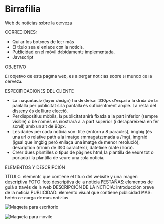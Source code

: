 # Birrafilia
Web de noticias sobre la cerveza

CORRECIONES:
- Quitar los botones de leer más 
- El título sea el enlace con la noticia.
- Publicidad en el móvil debidamente implementada.
- Javascript

OBJETIVO

El objetivo de esta pagina web, es albergar noticias sobre el mundo de la cerveza.

ESPECIFICACIONES DEL CLIENTE

- La maquetació (layer design) ha de deixar 336px d'espai a la dreta de la pantalla per publicitat si la pantalla és suficientment ample. La resta del disseny és de lliure elecció.
- Per dispositius mòbils, la publicitat anirà fixada a la part inferior (sempre visible) o bé només es mostrarà a la part superior (i desapareixerà en fer scroll) amb un alt de 90px.
- Les dades per cada noticia son: title (entorn a 8 paraules), imgbig (és una url o relative path a la imatge emmagatzemada a /img), imgmid (igual que imgbig però enllaça una imatge de menor resolució), description (mínim de 300 caràcters), datetime (date i hora).
- Crear dues plantilles o tipus de pàgines html, la plantilla de veure tot o portada i la plantilla de veure una sola noticia.   

ELEMENTOS Y DESCRIPCIÓN

TÍTULO: elemento que contiene el titulo del website y una imagen descriptiva
FOTO: foto descriptiva de la noticia
PESTAÑAS: elementos de guiá a través de la web
DESCRIPCIÓN DE LA NOTICIA: introducción breve de la noticia 
PUBLICIDAD: elemento visual que contiene publicidad
MÁS: botón de carga de mas noticias

![Maqueta para escritorio](https://rawgit.com/RaulNinoSalas/Birrafilia/master/Pliego/Maqueta%20Escritorio.png)


![Maqueta para movile](https://rawgit.com/RaulNinoSalas/Birrafilia/master/Pliego/Maqueta%20Movil.png)

